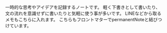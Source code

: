 一時的な思考やアイデアを記録するノートです。
軽く下書きとして書いたり、文の流れを意識せずに書いたりと気軽に使う事が多いです。
LINEなどから取るメモもこちらに入れます。
こちらもフロントマターでpermanentNoteと結びつけています。